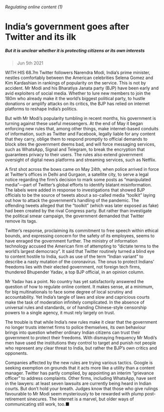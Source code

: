 ###### Regulating online content (1)
# India’s government goes after Twitter and its ilk 
##### But it is unclear whether it is protecting citizens or its own interests 
> Jun 5th 2021 
WITH HIS 68.7m Twitter followers Narendra Modi, India’s prime minister, nestles comfortably between the American celebrities Selena Gomez and Kim Kardashian in rankings of popularity on the service. This is not by accident. Mr Modi and his Bharatiya Janata party (BJP) have been early and avid exploiters of social media. Whether to lure new members to join the 180m who already make it the world’s biggest political party, to hustle donations or amplify attacks on its critics, the BJP has relied on internet platforms to reshape India’s politics.
But with Mr Modi’s popularity tumbling in recent months, his government is turning against these useful messengers. At the end of May it began enforcing new rules that, among other things, make internet-based conduits of information, such as Twitter and Facebook, legally liable for any content that they carry, oblige them to respond promptly to official demands to block sites the government deems bad, and will force messaging services, such as WhatsApp, Signal and Telegram, to break the encryption that guarantees privacy to their users. The rules also extend government oversight of digital news platforms and streaming services, such as Netflix.

A first shot across the bows came on May 24th, when police arrived in force at Twitter’s offices in Delhi and Gurgaon, a satellite city, to serve a legal notice regarding the firm’s decision to mark some posts as “manipulated media”—part of Twitter’s global efforts to identify blatant misinformation. The labels were added in response to investigations that showed BJP officials to be the source of tweets about a so-called media “toolkit” laying out how to attack the government’s handling of the pandemic. The offending tweets alleged that the “toolkit” (which was later exposed as fake) had been created by the rival Congress party. But rather than investigate the political smear campaign, the government demanded that Twitter remove its tags.
Twitter’s response, proclaiming its commitment to free speech within ethical bounds, and expressing concern for the safety of its employees, seems to have enraged the government further. The ministry of information technology accused the American firm of attempting to “dictate terms to the world’s largest democracy”. It said that Twitter routinely turned a blind eye to content hostile to India, such as use of the term “Indian variant” to describe a nasty mutation of the coronavirus. The onus to protect Indians’ freedoms lies with their elected government, not foreign tech firms, thundered Bhupender Yadav, a top BJP official, in an opinion column.
Mr Yadav has a point. No country has yet satisfactorily answered the question of how to regulate online content. It makes sense, at a minimum, for big multinationals to face some degree of local scrutiny and accountability. Yet India’s tangle of laws and slow and capricious courts make the task of moderation infinitely complicated. In the absence of universal rules and standards, or of handing Chinese-style censorship powers to a single agency, it must rely largely on trust.
The trouble is that while India’s new rules make it clear that the government no longer trusts internet firms to police themselves, its own behaviour brings into question whether ordinary Indian citizens can trust their government to protect their freedoms. With dismaying frequency Mr Modi’s men have used the institutions they control to target and punish not people who represent any clear threat to India, but rather the BJP’s own critics and opponents.
Companies affected by the new rules are trying various tactics. Google is seeking exemption on grounds that it acts more like a utility than a content manager. Twitter has partly complied, by appointing an interim “grievance officer” to address complaints. Other firms, including WhatsApp, have sent in the lawyers: at least seven lawsuits are currently being heard in Indian courts. But don’t hold your breath. Judges know that those who give rulings favourable to Mr Modi seem mysteriously to be rewarded with plump post-retirement sinecures. The internet is a marvel, but older ways of communicating still work, too.■
